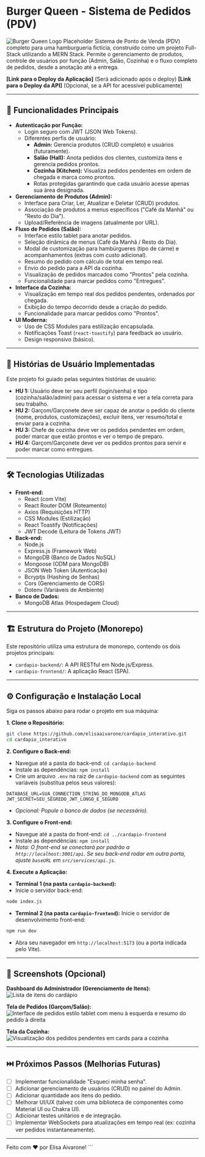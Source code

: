 # Burger Queen - Sistema de Pedidos (PDV)

![Burger Queen Logo Placeholder](link_para_uma_imagem_logo_aqui) Sistema de Ponto de Venda (PDV) completo para uma hamburgueria fictícia, construído como um projeto Full-Stack utilizando a MERN Stack. Permite o gerenciamento de produtos, controle de usuários por função (Admin, Salão, Cozinha) e o fluxo completo de pedidos, desde a anotação até a entrega.

**[Link para o Deploy da Aplicação]** (Será adicionado após o deploy)
**[Link para o Deploy da API]** (Opcional, se a API for acessível publicamente)

---

## 🚀 Funcionalidades Principais

* **Autenticação por Função:**
  * Login seguro com JWT (JSON Web Tokens).
  * Diferentes perfis de usuário:
    * **Admin:** Gerencia produtos (CRUD completo) e usuários (futuramente).
    * **Salão (Hall):** Anota pedidos dos clientes, customiza itens e gerencia pedidos prontos.
    * **Cozinha (Kitchen):** Visualiza pedidos pendentes em ordem de chegada e marca como prontos.
    * Rotas protegidas garantindo que cada usuário acesse apenas sua área designada.
* **Gerenciamento de Produtos (Admin):**
  * Interface para Criar, Ler, Atualizar e Deletar (CRUD) produtos.
  * Associação de produtos a menus específicos ("Café da Manhã" ou "Resto do Dia").
  * Upload/Referência de imagens (atualmente por URL).
* **Fluxo de Pedidos (Salão):**
  * Interface estilo tablet para anotar pedidos.
  * Seleção dinâmica de menus (Café da Manhã / Resto do Dia).
  * Modal de customização para hambúrgueres (tipo de carne) e acompanhamentos (extras com custo adicional).
  * Resumo do pedido com cálculo de total em tempo real.
  * Envio do pedido para a API da cozinha.
  * Visualização de pedidos marcados como "Prontos" pela cozinha.
  * Funcionalidade para marcar pedidos como "Entregues".
* **Interface da Cozinha:**
  * Visualização em tempo real dos pedidos pendentes, ordenados por chegada.
  * Exibição do tempo decorrido desde a criação do pedido.
  * Funcionalidade para marcar pedidos como "Prontos".
* **UI Moderna:**
  * Uso de CSS Modules para estilização encapsulada.
  * Notificações Toast (`react-toastify`) para feedback ao usuário.
  * Design responsivo (básico).

---

## 📖 Histórias de Usuário Implementadas

Este projeto foi guiado pelas seguintes histórias de usuário:

* **HU 1:** Usuário deve ter seu perfil (login/senha) e tipo (cozinha/salão/admin) para acessar o sistema e ver a tela correta para seu trabalho.
* **HU 2:** Garçom/Garçonete deve ser capaz de anotar o pedido do cliente (nome, produtos, customizações), excluir itens, ver resumo/total e enviar para a cozinha.
* **HU 3:** Chefe de cozinha deve ver os pedidos pendentes em ordem, poder marcar que estão prontos e ver o tempo de preparo.
* **HU 4:** Garçom/Garçonete deve ver os pedidos prontos para servir e poder marcar como entregues.

---

## 🛠️ Tecnologias Utilizadas

* **Front-end:**
  * React (com Vite)
  * React Router DOM (Roteamento)
  * Axios (Requisições HTTP)
  * CSS Modules (Estilização)
  * React Toastify (Notificações)
  * JWT Decode (Leitura de Tokens JWT)
* **Back-end:**
  * Node.js
  * Express.js (Framework Web)
  * MongoDB (Banco de Dados NoSQL)
  * Mongoose (ODM para MongoDB)
  * JSON Web Token (Autenticação)
  * Bcryptjs (Hashing de Senhas)
  * Cors (Gerenciamento de CORS)
  * Dotenv (Variáveis de Ambiente)
* **Banco de Dados:**
  * MongoDB Atlas (Hospedagem Cloud)

---

## 🏗️ Estrutura do Projeto (Monorepo)

Este repositório utiliza uma estrutura de monorepo, contendo os dois projetos principais:

* `cardapio-backend/`: A API RESTful em Node.js/Express.
* `cardapio-frontend/`: A aplicação React (SPA).

---

## ⚙️ Configuração e Instalação Local

Siga os passos abaixo para rodar o projeto em sua máquina:

**1. Clone o Repositório:**

```bash
git clone https://github.com/elisaaivarone/cardapio_interativo.git
cd cardapio_interativo
```

**2. Configure o Back-end:**
* Navegue até a pasta do back-end: `cd cardapio-backend`
* Instale as dependências: `npm install`
* Crie um arquivo `.env` na raiz de `cardapio-backend` com as seguintes variáveis (substitua pelos seus valores):
  
```env
DATABASE_URL=SUA_CONNECTION_STRING_DO_MONGODB_ATLAS
JWT_SECRET=SEU_SEGREDO_JWT_LONGO_E_SEGURO
```

* *Opcional: Popule o banco de dados (se necessário).*

**3. Configure o Front-end:**
* Navegue até a pasta do front-end: `cd ../cardapio-frontend`
* Instale as dependências: `npm install`
* *Nota: O front-end se conectará por padrão a `http://localhost:3001/api`. Se seu back-end rodar em outra porta, ajuste `baseURL` em `src/services/api.js`.*

**4. Execute a Aplicação:**
* **Terminal 1 (na pasta `cardapio-backend`):** 
* Inicie o servidor back-end:
  
```bash
node index.js

```

* **Terminal 2 (na pasta `cardapio-frontend`):** Inicie o servidor de desenvolvimento front-end:
  
```bash
npm run dev
```

* Abra seu navegador em `http://localhost:5173` (ou a porta indicada pelo Vite).

---

## 📸 Screenshots (Opcional)

**Dashboard do Administrador (Gerenciamento de Itens):**
![Lista de itens do cardápio](/screenshots/admin-dashboard.png)

**Tela de Pedidos (Garçom/Salão):**
![Interface de pedidos estilo tablet com menu à esquerda e resumo do pedido à direita](/screenshots/order-screen-hall.png)

**Tela da Cozinha:**
![Visualização dos pedidos pendentes em cards para a cozinha](/screenshots/kitchen-view.png)

---

## ⏭️ Próximos Passos (Melhorias Futuras)

* [ ] Implementar funcionalidade "Esqueci minha senha".
* [ ] Adicionar gerenciamento de usuários (CRUD) no painel do Admin.
* [ ] Adicionar quantidade aos itens do pedido.
* [ ] Melhorar UI/UX (talvez com uma biblioteca de componentes como Material UI ou Chakra UI).
* [ ] Adicionar testes unitários e de integração.
* [ ] Implementar WebSockets para atualizações em tempo real (ex: cozinha ver pedidos instantaneamente).

---

Feito com ❤️ por Elisa Aivarone! ```